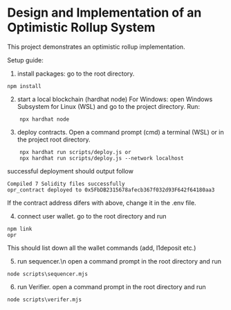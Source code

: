 # Design and Implementation of an Optimistic Rollup System

This project demonstrates an optimistic rollup implementation.

Setup guide:

1. install packages:
go to the root directory.
```shell
npm install    
```

2. start a local blockchain (hardhat node)
For Windows: open Windows Subsystem for Linux (WSL) and go to the project directory.
Run:
```shell
    npx hardhat node
```

3. deploy contracts.
Open a command prompt (cmd) a terminal (WSL) or in the project root directory.
```shell
    npx hardhat run scripts/deploy.js or 
    npx hardhat run scripts/deploy.js --network localhost
```
successful deployment should output follow
```shell
Compiled 7 Solidity files successfully
opr_contract deployed to 0x5FbDB2315678afecb367f032d93F642f64180aa3
```
If the contract address difers with above, change it in the .env file.

4. connect user wallet.
go to the root directory and run
```shell
npm link
opr
```
This should list down all the wallet commands (add, l1deposit etc.)

5. run sequencer.\n
open a command prompt in the root directory and run
```shell
node scripts\sequencer.mjs
```

6. run Verifier.
open a command prompt in the root directory and run
```shell
node scripts\verifer.mjs
```
